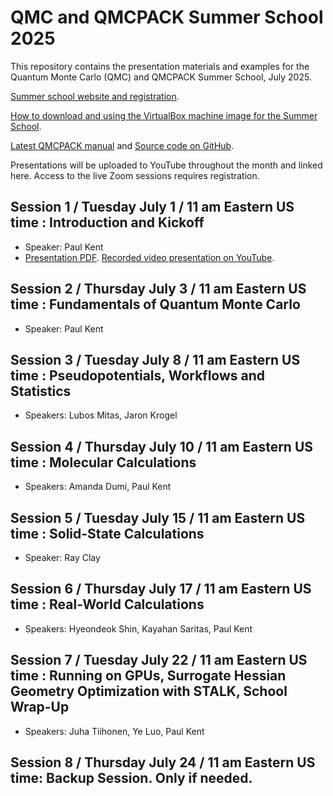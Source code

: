 # QMC and QMCPACK Summer School 2025

This repository contains the presentation materials and examples for the Quantum Monte Carlo (QMC) and QMCPACK Summer School, July 2025.

[Summer school website and registration](https://qmcpack.org/qmc2025).

[How to download and using the VirtualBox machine image for the Summer School](https://github.com/QMCPACK/qmc_summer_school_2025/tree/master/virtual_machine).

[Latest QMCPACK manual](https://qmcpack.readthedocs.io/en/develop/) and [Source code on GitHub](https://github.com/QMCPACK/qmcpack).

Presentations will be uploaded to YouTube throughout the month and linked here.
Access to the live Zoom sessions requires registration.

## Session 1 / Tuesday July 1 / 11 am Eastern US time : Introduction and Kickoff
 * Speaker: Paul Kent
 * [Presentation PDF](https://github.com/QMCPACK/qmc_summer_school_2025/blob/master/session1_introduction/session1_introduction.pdf). [Recorded video presentation on YouTube]().
## Session 2 / Thursday July 3 / 11 am Eastern US time : Fundamentals of Quantum Monte Carlo
 * Speaker: Paul Kent
## Session 3 / Tuesday July 8 / 11 am Eastern US time : Pseudopotentials, Workflows and Statistics
 * Speakers: Lubos Mitas, Jaron Krogel
## Session 4 / Thursday July 10 / 11 am Eastern US time : Molecular Calculations
 * Speakers: Amanda Dumi, Paul Kent
## Session 5 / Tuesday July 15 / 11 am Eastern US time : Solid-State Calculations
 * Speaker: Ray Clay
## Session 6 / Thursday July 17 / 11 am Eastern US time : Real-World Calculations
 * Speakers: Hyeondeok Shin, Kayahan Saritas, Paul Kent 
## Session 7 / Tuesday July 22 / 11 am Eastern US time : Running on GPUs, Surrogate Hessian Geometry Optimization with STALK, School Wrap-Up
 * Speakers: Juha Tiihonen, Ye Luo, Paul Kent
## Session 8 / Thursday July 24 / 11 am Eastern US time: Backup Session. Only if needed.
